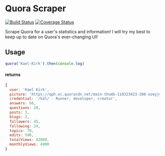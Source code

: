 # Quora Scraper

[![Build Status](https://travis-ci.org/Kaelinator/quora-scraper.svg?branch=master)](https://travis-ci.org/Kaelinator/quora-scraper)
[![Coverage Status](https://coveralls.io/repos/github/Kaelinator/quora-scraper/badge.svg?branch=master)](https://coveralls.io/github/Kaelinator/quora-scraper?branch=master)

Scrape Quora for a user's statistics and information!
I will try my best to keep up to date on Quora's ever-changing UI!

## Usage
```js
quora('Kael-Kirk').then(console.log)
```
#### returns
```js
{
  user: 'Kael Kirk',
  picture: 'https://qph.ec.quoracdn.net/main-thumb-110323423-200-xoeyjvjqbxviswiovjvldtobhaywqydo.jpeg',
  credential: '/kāl/ - Runner, developer, creator',
  answers: 66,
  questions: 20,
  posts: 3,
  blogs: 2,
  followers: 45,
  following: 24,
  topics: 70,
  edits: 596,
  totalViews: 42800,
  monthlyViews: 4900
}
```
